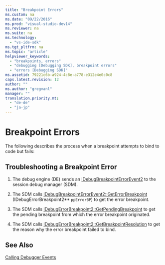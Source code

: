 ```yaml
---
title: "Breakpoint Errors"
ms.custom: na
ms.date: "09/22/2016"
ms.prod: "visual-studio-dev14"
ms.reviewer: na
ms.suite: na
ms.technology: 
  - "vs-ide-sdk"
ms.tgt_pltfrm: na
ms.topic: "article"
helpviewer_keywords: 
  - "breakpoints, errors"
  - "debugging [Debugging SDK], breakpoint errors"
  - "errors [Debugging SDK]"
ms.assetid: 79221c6b-a924-4c8e-a778-e312e4e0c0c8
caps.latest.revision: 12
author: ""
ms.author: "gregvanl"
manager: ""
translation.priority.mt: 
  - "de-de"
  - "ja-jp"
---
```

# Breakpoint Errors
The following describes the process when a breakpoint attempts to bind to code but fails:  
  
## Troubleshooting a Breakpoint Error  
  
1.  The debug engine (DE) sends an [IDebugBreakpointErrorEvent2](../vs140/idebugbreakpointerrorevent2.md) to the session debug manager (SDM).  
  
2.  The SDM calls [IDebugBreakpointErrorEvent2::GetErrorBreakpoint](../vs140/idebugbreakpointerrorevent2--geterrorbreakpoint.md) (IDebugErrorBreakpoint2** `ppErrorBP`) to get the error breakpoint.  
  
3.  The SDM calls [IDebugErrorBreakpoint2::GetPendingBreakpoint](../vs140/idebugerrorbreakpoint2--getpendingbreakpoint.md) to get the pending breakpoint from which the error breakpoint originated.  
  
4.  The SDM calls [IDebugErrorBreakpoint2::GetBreakpointResolution](../vs140/idebugerrorbreakpoint2--getbreakpointresolution.md) to get the reason why the error breakpoint failed to bind.  
  
## See Also  
 [Calling Debugger Events](../vs140/calling-debugger-events.md)
